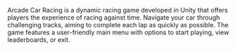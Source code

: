 Arcade Car Racing is a dynamic racing game developed in Unity that offers players the  experience of racing against time.
Navigate your car through challenging tracks, aiming to complete each lap as quickly as possible.
The game features a user-friendly main menu with options to start playing, view leaderboards, or exit.
